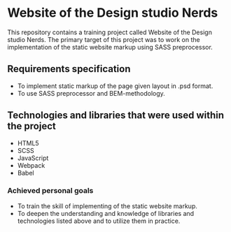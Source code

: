 # Website of the Design studio Nerds
This repository contains a training project called Website of the Design studio Nerds.
The primary target of this project was to work on the implementation of the static website markup using SASS preprocessor.

## Requirements specification
- To implement static markup of the page given layout in .psd format.
- To use SASS preprocessor and BEM-methodology.

## Technologies and libraries that were used within the project
- HTML5
- SCSS
- JavaScript
- Webpack
- Babel

### Achieved personal goals
- To train the skill of implementing of the static website markup.
- To deepen the understanding and knowledge of libraries and technologies listed above and to utilize them in practice.
